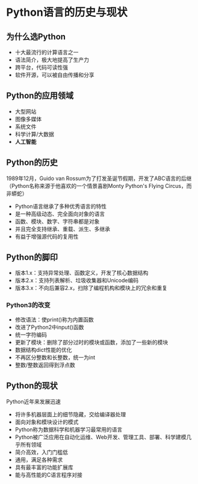 # Python语言的历史与现状
## 为什么选Python
- 十大最流行的计算语言之一
- 语法简介，极大地提高了生产力
- 跨平台，代码可读性强
- 软件开源，可以被自由传播和分享

## Python的应用领域
- 大型网站
- 图像多媒体
- 系统文件
- 科学计算/大数据
- **人工智能**

## Python的历史
1989年12月，Guido van Rossum为了打发圣诞节假期，开发了ABC语言的后继   
（Python名称来源于他喜欢的一个情景喜剧Monty Python's Flying Circus，而非蟒蛇）

- Python语言继承了多种优秀语言的特性
- 是一种高级动态、完全面向对象的语言
- 函数、模块、数字、字符串都是对象
- 并且完全支持继承、重载、派生、多继承
- 有益于增强源代码的复用性

## Python的脚印
- 版本1.x：支持异常处理、函数定义，开发了核心数据结构
- 版本2.x：支持列表解析、垃圾收集器和Unicode编码
- 版本3.x：不向后兼容2.x，扫除了编程机构和模块上的冗余和重复

### Python3的改变
- 修改语法：使print()称为内置函数
- 改进了Python2中input()函数
- 统一字符编码
- 更新了模块：删除了部分过时的模块或函数，添加了一些新的模块
- 数据结构dict性能的优化
- 不再区分整数和长整数，统一为int
- 整数/整数返回得到浮点数

## Python的现状
Python近年来发展迅速
- 将许多机器层面上的细节隐藏，交给编译器处理
- 面向对象和模块设计的模式
- Python称为数据科学和机器学习最常用的语言
- Python被广泛应用在自动化运维、Web开发、管理工具、部署、科学建模几乎所有领域
- 简介高效，入门门槛低
- 通用，满足各种需求
- 具有最丰富的功能扩展库
- 能与高性能的C语言程序对接